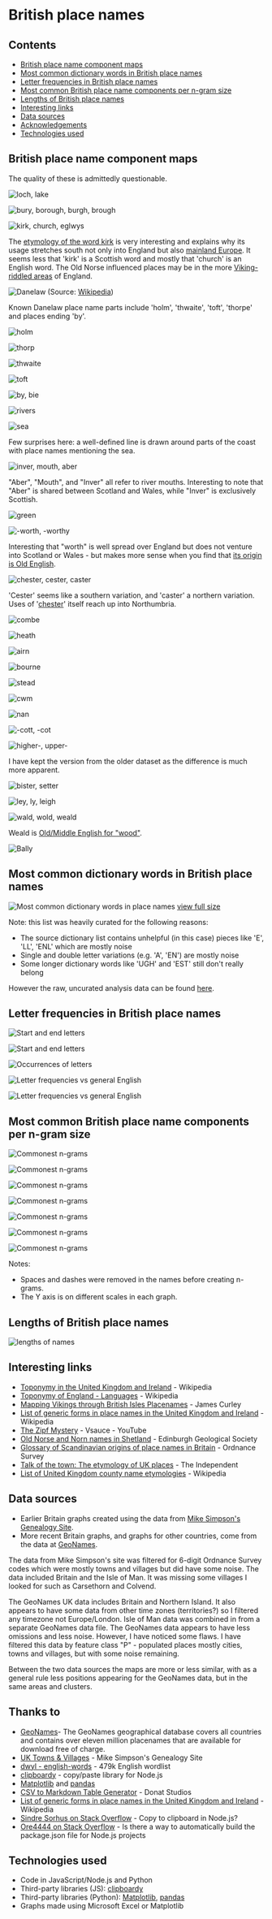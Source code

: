 # British place names

## Contents
- [British place name component maps](https://github.com/DanielJohnBenton/TownsAndVillages#british-place-name-component-maps)
- [Most common dictionary words in British place names](https://github.com/DanielJohnBenton/TownsAndVillages#most-common-dictionary-words-in-british-place-names)
- [Letter frequencies in British place names](https://github.com/DanielJohnBenton/TownsAndVillages#letter-frequencies-in-british-place-names)
- [Most common British place name components per n-gram size](https://github.com/DanielJohnBenton/TownsAndVillages#most-common-british-place-name-components-per-n-gram-size)
- [Lengths of British place names](https://github.com/DanielJohnBenton/TownsAndVillages#lengths-of-british-place-names)
- [Interesting links](https://github.com/DanielJohnBenton/TownsAndVillages#interesting-links)
- [Data sources](https://github.com/DanielJohnBenton/TownsAndVillages#data-sources)
- [Acknowledgements](https://github.com/DanielJohnBenton/TownsAndVillages#thanks-to)
- [Technologies used](https://github.com/DanielJohnBenton/TownsAndVillages#technologies-used)

## British place name component maps

The quality of these is admittedly questionable.

![loch, lake](images/coords_loch_lake_llyn.png)

![bury, borough, burgh, brough](images/coords_bury_borough_burgh_brough.png)

![kirk, church, eglwys](images/kirk_church_eglwys.png)

The [etymology of the word kirk](https://en.wikipedia.org/wiki/Kirk#Basic_meaning_and_etymology) is very interesting and explains why its usage stretches south not only into England but also [mainland Europe](https://en.wikipedia.org/wiki/Dunkirk#Etymology_and_language_use). It seems less that 'kirk' is a Scottish word and mostly that 'church' is an English word. The Old Norse influenced places may be in the more [Viking-riddled areas](https://en.wikipedia.org/wiki/Danelaw) of England.

![Danelaw](images/danelaw_map.png)
(Source: [Wikipedia](https://en.wikipedia.org/wiki/Danelaw))

Known Danelaw place name parts include 'holm', 'thwaite', 'toft', 'thorpe' and places ending 'by'.

![holm](images/coords_holm.png)

![thorp](images/coords_thorp.png)

![thwaite](images/coords_thwaite.png)

![toft](images/coords_toft.png)

![by, bie](images/coords_by_bie.png)

![rivers](images/coords_rivers.png)

![sea](images/coords_sea.png)

Few surprises here: a well-defined line is drawn around parts of the coast with place names mentioning the sea.

![inver, mouth, aber](images/coords_inver_mouth_aber.png)

"Aber", "Mouth", and "Inver" all refer to river mouths. Interesting to note that "Aber" is shared between Scotland and Wales, while "Inver" is exclusively Scottish.

![green](images/coords_green.png)

![-worth, -worthy](images/coords_worth_worthy.png)

Interesting that "worth" is well spread over England but does not venture into Scotland or Wales - but makes more sense when you find that [its origin is Old English](https://en.wikipedia.org/wiki/List_of_generic_forms_in_place_names_in_the_United_Kingdom_and_Ireland).

![chester, cester, caster](images/coords_chester_cester_caster.png)

'Cester' seems like a southern variation, and 'caster' a northern variation. Uses of '[chester](https://en.wikipedia.org/wiki/Chester_(placename_element))' itself reach up into Northumbria.

![combe](images/coords_combe.png)

![heath](images/coords_heath.png)

![airn](images/coords_airn.png)

![bourne](images/coords_bourne.png)

![stead](images/coords_stead.png)

![cwm](images/coords_cwm.png)

![nan](images/coords_nan.png)

![-cott, -cot](images/cott_cot.png)

![higher-, upper-](images/coords_higher_upper.png)

I have kept the version from the older dataset as the difference is much more apparent.

![bister, setter](images/coords_bister_setter.png)

![ley, ly, leigh](images/coords_ley_etc.png)

![wald, wold, weald](images/coords_wald_wold_weald.png)

Weald is [Old/Middle English for "wood"](https://en.wiktionary.org/wiki/weald#English).

![Bally](images/coords_bally.png)

## Most common dictionary words in British place names

![Most common dictionary words in place names](images/common_dictionary_words.png)
[view full size](https://raw.githubusercontent.com/DanielJohnBenton/TownsAndVillages/master/images/common_dictionary_words.png)

Note: this list was heavily curated for the following reasons:
- The source dictionary list contains unhelpful (in this case) pieces like 'E', 'LL', 'ENL' which are mostly noise
- Single and double letter variations (e.g. 'A', 'EN') are mostly noise
- Some longer dictionary words like 'UGH' and 'EST' still don't really belong

However the raw, uncurated analysis data can be found [here](output/dictionary_word_occurrences_3lettersormore.txt).

## Letter frequencies in British place names

![Start and end letters](images/start_and_end_letters.png)

![Start and end letters](images/start_end_letters_by_count.png)

![Occurrences of letters](images/entire_letters_by_count.png)

![Letter frequencies vs general English](images/letter_frequencies.png)

![Letter frequencies vs general English](images/letter_frequencies_differences.png)

## Most common British place name components per n-gram size

![Commonest n-grams](images/commonest_ngrams/common_mixed.png)

![Commonest n-grams](images/commonest_ngrams/common_bigrams.png)

![Commonest n-grams](images/commonest_ngrams/common_trigrams.png)

![Commonest n-grams](images/commonest_ngrams/common_4grams.png)

![Commonest n-grams](images/commonest_ngrams/common_5grams.png)

![Commonest n-grams](images/commonest_ngrams/common_6grams.png)

![Commonest n-grams](images/commonest_ngrams/common_7grams.png)

Notes:
- Spaces and dashes were removed in the names before creating n-grams.
- The Y axis is on different scales in each graph.

## Lengths of British place names

![lengths of names](images/lengths_distribution.png)

## Interesting links
- [Toponymy in the United Kingdom and Ireland](https://en.wikipedia.org/wiki/Toponymy_in_the_United_Kingdom_and_Ireland) - Wikipedia
- [Toponymy of England - Languages](https://en.wikipedia.org/wiki/Toponymy_of_England#Languages) - Wikipedia
- [Mapping Vikings through British Isles Placenames](https://jalapic.github.io/vikings) - James Curley
- [List of generic forms in place names in the United Kingdom and Ireland](https://en.wikipedia.org/wiki/List_of_generic_forms_in_place_names_in_the_United_Kingdom_and_Ireland) - Wikipedia
- [The Zipf Mystery](https://www.youtube.com/watch?v=fCn8zs912OE) - Vsauce - YouTube
- [Old Norse and Norn names in Shetland](http://www.edinburghgeolsoc.org/edingeologist/z_39_08.html) - Edinburgh Geological Society
- [Glossary of Scandinavian origins of place names in Britain](https://www.ordnancesurvey.co.uk/resources/historical-map-resources/scandinavian-glossary.html) - Ordnance Survey
- [Talk of the town: The etymology of UK places](http://www.independent.co.uk/news/uk/this-britain/talk-of-the-town-the-etymology-of-uk-places-2277630.html) - The Independent
- [List of United Kingdom county name etymologies](https://en.wikipedia.org/wiki/List_of_United_Kingdom_county_name_etymologies) - Wikipedia

## Data sources
- Earlier Britain graphs created using the data from [Mike Simpson's Genealogy Site](http://freepages.genealogy.rootsweb.ancestry.com/~agene/locations/).
- More recent Britain graphs, and graphs for other countries, come from the data at [GeoNames](http://www.geonames.org/).

The data from Mike Simpson's site was filtered for 6-digit Ordnance Survey codes which were mostly towns and villages but did have some noise. The data included Britain and the Isle of Man. It was missing some villages I looked for such as Carsethorn and Colvend.

The GeoNames UK data includes Britain and Northern Island. It also appears to have some data from other time zones (territories?) so I filtered any timezone not Europe/London. Isle of Man data was combined in from a separate GeoNames data file. The GeoNames data appears to have less omissions and less noise. However, I have noticed some flaws. I have filtered this data by feature class "P" - populated places mostly cities, towns and villages, but with some noise remaining.

Between the two data sources the maps are more or less similar, with as a general rule less positions appearing for the GeoNames data, but in the same areas and clusters.

## Thanks to
- [GeoNames](http://www.geonames.org/)- The GeoNames geographical database covers all countries and contains over eleven million placenames that are available for download free of charge.
- [UK Towns & Villages](http://freepages.genealogy.rootsweb.ancestry.com/~agene/locations/) - Mike Simpson's Genealogy Site
- [dwyl - english-words](https://github.com/dwyl/english-words) - 479k English wordlist
- [clipboardy](https://github.com/sindresorhus/clipboardy) - copy/paste library for Node.js
- [Matplotlib](https://matplotlib.org/) and [pandas](http://pandas.pydata.org/)
- [CSV to Markdown Table Generator](https://donatstudios.com/CsvToMarkdownTable) - Donat Studios
- [List of generic forms in place names in the United Kingdom and Ireland](https://en.wikipedia.org/wiki/List_of_generic_forms_in_place_names_in_the_United_Kingdom_and_Ireland) - Wikipedia
- [Sindre Sorhus on Stack Overflow](https://stackoverflow.com/questions/7778539/copy-to-clipboard-in-node-js/43153941#43153941) - Copy to clipboard in Node.js?
- [Ore4444 on Stack Overflow](https://stackoverflow.com/questions/9961502/is-there-a-way-to-automatically-build-the-package-json-file-for-node-js-projects/13728837#13728837) - Is there a way to automatically build the package.json file for Node.js projects

## Technologies used
- Code in JavaScript/Node.js and Python
- Third-party libraries (JS): [clipboardy](https://github.com/sindresorhus/clipboardy)
- Third-party libraries (Python): [Matplotlib](https://matplotlib.org/), [pandas](http://pandas.pydata.org/)
- Graphs made using Microsoft Excel or Matplotlib